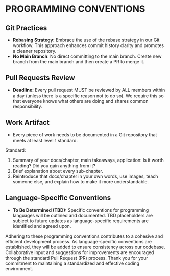 # PROGRAMMING CONVENTIONS

## Git Practices

- **Rebasing Strategy:** Embrace the use of the rebase strategy in our Git workflow. This approach enhances commit history clarity and promotes a cleaner repository.
- **No Main Branch**: No direct committing to the main branch. Create new branch from the main branch and then create a PR to merge it.

## Pull Requests Review

- **Deadline:** Every pull request MUST be reviewed by ALL members within a day (unless there is a specific reason not to do so). We require this so that everyone knows what others are doing and shares common responsibility.

## Work Artifact

- Every piece of work needs to be documented in a Git repository that meets at least level 1 standard.

Standard:
1. Summary of your docs/chapter, main takeaways, application: Is it worth reading? Did you gain anything from it?
2. Brief explanation about every sub-chapter.
3. Reintroduce that docs/chapter in your own words, use images, teach someone else, and explain how to make it more understandable.

## Language-Specific Conventions

- **To Be Determined (TBD):** Specific conventions for programming languages will be outlined and documented. TBD placeholders are subject to future updates as language-specific requirements are identified and agreed upon.

Adhering to these programming conventions contributes to a cohesive and efficient development process. As language-specific conventions are established, they will be added to ensure consistency across our codebase. Collaborative input and suggestions for improvements are encouraged through the standard Pull Request (PR) process. Thank you for your commitment to maintaining a standardized and effective coding environment.
